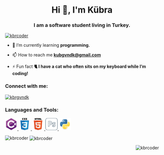 <h1 align="center">Hi 👋, I'm Kübra</h1>
<h3 align="center">I am a software student living in Turkey.</h3>



<p align="left"> <a href="https://github.com/ryo-ma/github-profile-trophy"><img src="https://github-profile-trophy.vercel.app/?username=kbrcoder" alt="kbrcoder" /></a> </p>

- 🌱 I’m currently learning **programming.**

- 📫 How to reach me **kubgvndk@gmail.com**

- ⚡ Fun fact **🐈 I have a cat who often sits on my keyboard while I’m coding!**

<h3 align="left">Connect with me:</h3>
<p align="left">
<a href="https://linkedin.com/in/kbrgvndk" target="blank"><img align="center" src="https://raw.githubusercontent.com/rahuldkjain/github-profile-readme-generator/master/src/images/icons/Social/linked-in-alt.svg" alt="kbrgvndk" height="30" width="40" /></a>
</p>

<h3 align="left">Languages and Tools:</h3>
<p align="left"> <a href="https://www.w3schools.com/cs/" target="_blank" rel="noreferrer"> <img src="https://raw.githubusercontent.com/devicons/devicon/master/icons/csharp/csharp-original.svg" alt="csharp" width="40" height="40"/> </a> <a href="https://www.w3schools.com/css/" target="_blank" rel="noreferrer"> <img src="https://raw.githubusercontent.com/devicons/devicon/master/icons/css3/css3-original-wordmark.svg" alt="css3" width="40" height="40"/> </a> <a href="https://www.w3.org/html/" target="_blank" rel="noreferrer"> <img src="https://raw.githubusercontent.com/devicons/devicon/master/icons/html5/html5-original-wordmark.svg" alt="html5" width="40" height="40"/> </a> <a href="https://www.photoshop.com/en" target="_blank" rel="noreferrer"> <img src="https://raw.githubusercontent.com/devicons/devicon/master/icons/photoshop/photoshop-line.svg" alt="photoshop" width="40" height="40"/> </a> <a href="https://www.python.org" target="_blank" rel="noreferrer"> <img src="https://raw.githubusercontent.com/devicons/devicon/master/icons/python/python-original.svg" alt="python" width="40" height="40"/> </a> </p>

<p><img align="left" src="https://github-readme-stats.vercel.app/api/top-langs?username=kbrcoder&show_icons=true&locale=en&layout=compact" alt="kbrcoder" /></p>

<p>&nbsp;<img align="center" src="https://github-readme-stats.vercel.app/api?username=kbrcoder&show_icons=true&locale=en" alt="kbrcoder" /></p>


<p align="right"> <img src="https://komarev.com/ghpvc/?username=kbrcoder&label=Profile%20views&color=0e75b6&style=flat" alt="kbrcoder" /> </p>
